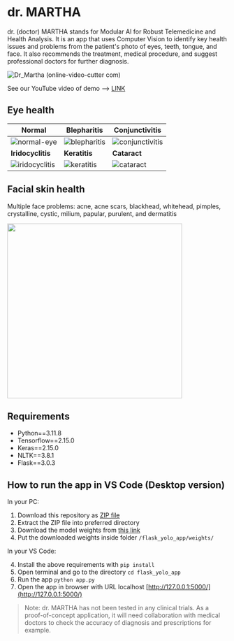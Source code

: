 # dr. MARTHA
dr. (doctor) MARTHA stands for Modular AI for Robust Telemedicine and Health Analysis. It is an app that uses Computer Vision to identify key health issues and problems from the patient's photo of eyes, teeth, tongue, and face. It also recommends the treatment, medical procedure, and suggest professional doctors for further diagnosis.

![Dr_Martha (online-video-cutter com)](https://github.com/yohanesnuwara/dr_martha/assets/51282928/35e0a5d9-24e1-443f-badc-2e1f33c46d9e)

See our YouTube video of demo --> [LINK]()

## Eye health

|Normal|Blepharitis|Conjunctivitis|
|---|---|---|
|![normal-eye](https://github.com/yohanesnuwara/dr_martha/assets/51282928/a02ecbcf-ce4b-4c30-8642-d6607ffba0dd)|![blepharitis](https://github.com/yohanesnuwara/dr_martha/assets/51282928/cb4f498a-846b-44f6-b6be-4f25b25c67c0)|![conjunctivitis](https://github.com/yohanesnuwara/dr_martha/assets/51282928/63117643-a093-48fc-a17a-0d20698b1f51)|
| **Iridocyclitis** | **Keratitis** | **Cataract** |
|![iridocyclitis](https://github.com/yohanesnuwara/dr_martha/assets/51282928/9df25768-5b03-4b2b-b96f-62bcd723ac85)|![keratitis](https://github.com/yohanesnuwara/dr_martha/assets/51282928/6517e017-0c76-4d93-94d4-976d3322eebe)|![cataract](https://github.com/yohanesnuwara/dr_martha/assets/51282928/60ae29a0-88b7-44e4-8a23-bd548a4337d5)|

## Facial skin health

Multiple face problems: acne, acne scars, blackhead, whitehead, pimples, crystalline, cystic, milium, papular, purulent, and dermatitis

<img src="https://github.com/yohanesnuwara/dr_martha/assets/51282928/1a2538f6-bc46-419b-b170-13b39cce2cf3" width="400">

## Requirements
* Python==3.11.8
* Tensorflow==2.15.0
* Keras==2.15.0
* NLTK==3.8.1
* Flask==3.0.3

## How to run the app in VS Code (Desktop version)

In your PC:

1. Download this repository as [ZIP file](https://github.com/yohanesnuwara/dr_martha/archive/refs/heads/main.zip)
2. Extract the ZIP file into preferred directory
3. Download the model weights from [this link](https://zenodo.org/api/records/11402284/files-archive)
4. Put the downloaded weights inside folder ```/flask_yolo_app/weights/```

In your VS Code:

4. Install the above requirements with ```pip install```
5. Open terminal and go to the directory ```cd flask_yolo_app```
6. Run the app ```python app.py```
7. Open the app in browser with URL localhost [http://127.0.0.1:5000/](http://127.0.0.1:5000/)

> Note: dr. MARTHA has not been tested in any clinical trials. As a proof-of-concept application, it will need collaboration with medical doctors to check the accuracy of diagnosis and prescriptions for example.
